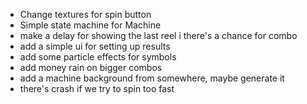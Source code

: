 - Change textures for spin button
- Simple state machine for Machine
- make a delay for showing the last reel i there's a chance for combo
- add a simple ui for setting up results
- add some particle effects for symbols
- add money rain on bigger combos
- add a machine background from somewhere, maybe generate it
- there's crash if we try to spin too fast